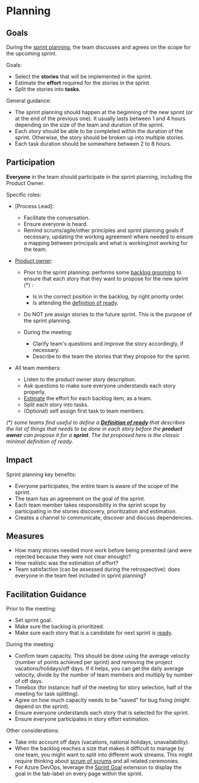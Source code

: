 # Planning

## Goals

During the [sprint planning](https://www.agilealliance.org/glossary/sprint-planning), the team discusses and agrees on the scope for the upcoming sprint.

Goals:

- Select the **stories** that will be implemented in the sprint.
- Estimate the **effort** required for the stories in the sprint.
- Split the stories into **tasks**.

General guidance:

- The sprint planning should happen at the beginning of the new sprint (or at the end of the previous one). It usually lasts between 1 and 4 hours depending on the size of the team and duration of the sprint.
- Each story should be able to be completed within the duration of the sprint. Otherwise, the story should be broken up into multiple stories.
- Each task duration should be somewhere between 2 to 8 hours.

## Participation

**Everyone** in the team should participate in the sprint planning, including the Product Owner.

Specific roles:

- [Process Lead]:
  - Facilitate the conversation.
  - Ensure everyone is heard.
  - Remind scrums/agile/other principles and sprint planning goals if necessary, updating the working agreement where needed to ensure a mapping between principals and what is working/not working for the team.
- [Product owner](https://www.agilealliance.org/glossary/product-owner/):
  - Prior to the sprint planning: performs some [backlog grooming](../backlog-management/grooming/readme.md) to ensure that each story that they want to propose for the new sprint (*) :
  
    - Is in the correct position in the backlog, by right priority order.
    - Is attending the [definition of ready](../team-agreements/definition-of-ready/readme.md).
  - Do NOT pre assign stories to the future sprint. This is the purpose of the sprint planning.
  - During the meeting:

    - Clarify team's questions and improve the story accordingly, if necessary.
    - Describe to the team the stories that they propose for the sprint.

- All team members:

  - Listen to the product owner story description.
  - Ask questions to make sure everyone understands each story properly.
  - [Estimate](estimation/readme.md) the effort for each backlog item, as a team.
  - Split each story into tasks.
  - (Optional) self assign first task to team members.

*(\*) some teams find useful to define a **[Definition of ready](../team-agreements/definition-of-ready/readme.md)** that describes the list of things that needs to be done in each story before the **product owner** can propose it for a **sprint**. The list proposed here is the classic minimal definition of ready.*

## Impact

Sprint planning key benefits:

- Everyone participates, the entire team is aware of the scope of the sprint.
- The team has an agreement on the goal of the sprint.
- Each team member takes responsibility in the sprint scope by participating in the stories discovery, prioritization and estimation.
- Creates a channel to communicate, discover and discuss dependencies.

## Measures

- How many stories needed more work before being presented (and were rejected because they were not clear enough)?
- How realistic was the estimation of effort?
- Team satisfaction (can be assessed during the retrospective): does everyone in the team feel included in sprint planning?

## Facilitation Guidance

Prior to the meeting:

- Set sprint goal.
- Make sure the backlog is prioritized.
- Make sure each story that is a candidate for next sprint is [ready](../team-agreements/definition-of-ready/readme.md).

During the meeting:

- Confirm team capacity. This should be done using the average velocity (number of points achieved per sprint) and removing the project vacations/holidays/off days. If it helps, you can get the daily average velocity, divide by the number of team members and multiply by number of off days.
- Timebox (for instance: half of the meeting for story selection, half of the meeting for task splitting).
- Agree on how much capacity needs to be "saved" for bug fixing (might depend on the sprint).
- Ensure everyone understands each story that is selected for the sprint.
- Ensure everyone participates in story effort estimation.

Other considerations:

- Take into account off days (vacations, national holidays, unavailability).
- When the backlog reaches a size that makes it difficult to manage by one team, you might want to split into different work streams. This might require thinking about [scrum of scrums](../scrum-of-scrums/readme.md) and all related ceremonies.
- For Azure DevOps, leverage the [Sprint Goal](https://marketplace.visualstudio.com/items?itemName=keesschollaart.sprint-goal&targetId=e254bbbe-45a2-4344-9bbd-c4ba47e66719&utm_source=vstsproduct&utm_medium=ExtHubManageList) extension to display the goal in the tab-label on every page within the sprint.